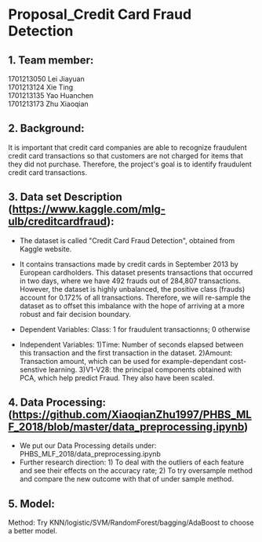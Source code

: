 # Proposal_Credit Card Fraud Detection
## 1. Team member:
1701213050 Lei Jiayuan\
1701213124 Xie Ting\
1701213135 Yao Huanchen\
1701213173 Zhu Xiaoqian

## 2. Background:
It is important that credit card companies are able to recognize fraudulent credit card transactions so that customers are not charged for items that they did not purchase. Therefore, the project's goal is to identify fraudulent credit card transactions.

## 3. Data set Description (https://www.kaggle.com/mlg-ulb/creditcardfraud):
- The dataset is called "Credit Card Fraud Detection", obtained from Kaggle website.
- It contains transactions made by credit cards in September 2013 by European cardholders. This dataset presents transactions that occurred in two days, where we have 492 frauds out of 284,807 transactions. However, the dataset is highly unbalanced, the positive class (frauds) account for 0.172% of all transactions. Therefore, we will re-sample the dataset as to offset this imbalance with the hope of arriving at a more robust and fair decision boundary.

- Dependent Variables:
  Class: 1 for fraudulent transactionns; 0 otherwise
- Independent Variables:
  1)Time: Number of seconds elapsed between this transaction and the first transaction in the dataset.
  2)Amount: Transaction amount, which can be used for example-dependant cost-senstive learning.
  3)V1-V28: the principal components obtained with PCA, which help predict Fraud. They also have been scaled.

## 4. Data Processing: (https://github.com/XiaoqianZhu1997/PHBS_MLF_2018/blob/master/data_preprocessing.ipynb)
- We put our Data Processing details under: PHBS_MLF_2018/data_preprocessing.ipynb
- Further research direction: 1) To deal with the outliers of each feature and see their effects on the accuracy rate; 2) To try oversample method and compare the new outcome with that of under sample method.  

## 5. Model:
Method: Try KNN/logistic/SVM/RandomForest/bagging/AdaBoost to choose a better model.
